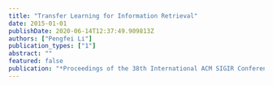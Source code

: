 ```yaml
---
title: "Transfer Learning for Information Retrieval"
date: 2015-01-01
publishDate: 2020-06-14T12:37:49.909813Z
authors: ["Pengfei Li"]
publication_types: ["1"]
abstract: ""
featured: false
publication: "*Proceedings of the 38th International ACM SIGIR Conference on Research and Development in Information Retrieval*"
---
```


